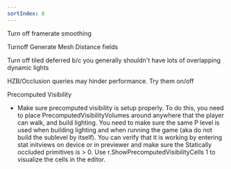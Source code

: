 ```yaml
---
sortIndex: 8
---
```

Turn off framerate smoothing

Turnoff Generate Mesh Distance fields

Turn off tiled deferred b/c you generally shouldn't have lots of overlapping dynamic lights

HZB/Occlusion queries may hinder performance. Try them on/off

Precomputed Visibility

- Make sure precomputed visibility is setup properly. To do this, you need to place PrecomputedVisibilityVolumes around anywhere that the player can walk, and build lighting. You need to make sure the same P level is used when building lighting and when running the game (aka do not build the sublevel by itself). You can verify that it is working by entering stat initviews on device or in previewer and make sure the Statically occluded primitives is > 0. Use r.ShowPrecomputedVisibilityCells 1 to visualize the cells in the editor.
